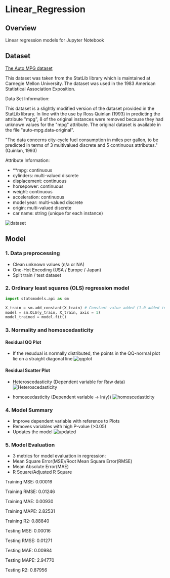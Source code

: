 # Linear_Regression



## Overview

Linear regression models for Jupyter Notebook

## Dataset 

[The Auto MPG dataset](http://archive.ics.uci.edu/ml/machine-learning-databases/auto-mpg/)

This dataset was taken from the StatLib library which is maintained at Carnegie Mellon University. The dataset was used in the 1983 American Statistical Association Exposition.

Data Set Information:

This dataset is a slightly modified version of the dataset provided in the StatLib library. In line with the use by Ross Quinlan (1993) in predicting the attribute "mpg", 8 of the original instances were removed because they had unknown values for the "mpg" attribute. The original dataset is available in the file "auto-mpg.data-original".

"The data concerns city-cycle fuel consumption in miles per gallon, to be predicted in terms of 3 multivalued discrete and 5 continuous attributes." (Quinlan, 1993)

Attribute Information:

- **mpg: continuous
- cylinders: multi-valued discrete
- displacement: continuous
- horsepower: continuous
- weight: continuous
- acceleration: continuous
- model year: multi-valued discrete
- origin: multi-valued discrete
- car name: string (unique for each instance)

![dataset](https://user-images.githubusercontent.com/57882064/124872325-bcbe4880-df8a-11eb-8480-250f5ef7534e.png)


## Model

### 1. Data preprocessing

- Clean unknown values (n/a or NA)
- One-Hot Encoding (USA / Europe / Japan)
- Split train / test dataset

### 2. Ordinary least squares (OLS) regression model

```python
import statsmodels.api as sm

X_train = sm.add_constant(X_train) # Constant value added (1.0 added into dataset)
model = sm.OLS(y_train, X_train, axis = 1)
model_trained = model.fit()

```

### 3. Normality and homoscedasticity

#### Residual QQ Plot

- If the resudual is normally distributed, the points in the QQ-normal plot lie on a straight diagonal line
![qqplot](https://user-images.githubusercontent.com/57882064/124878410-b1bae680-df91-11eb-9242-118b3a5425d5.png)

#### Residual Scatter Plot

- Heteroscedasticity (Dependent variable for Raw data)
![Heteroscedasticity](https://user-images.githubusercontent.com/57882064/124874825-ceedb600-df8d-11eb-8e78-a2859b4960a8.png)

- homoscedasticity (Dependent variable -> ln(y))
![homoscedasticity](https://user-images.githubusercontent.com/57882064/124878189-71f3ff00-df91-11eb-968f-47169c2e2741.png)

### 4. Model Summary

- Improve dependent variable with reference to Plots
- Removes variables with high P-value (>0.05)
- Updates the model
![updated](https://user-images.githubusercontent.com/57882064/124880250-b385a980-df93-11eb-8d76-7f434ed955cd.png)

### 5. Model Evaluation

- 3 metrics for model evaluation in regression:
- Mean Square Error(MSE)/Root Mean Square Error(RMSE)
- Mean Absolute Error(MAE)
- R Square/Adjusted R Square

Training MSE: 0.00016

Training RMSE: 0.01246

Training MAE: 0.00930

Training MAPE: 2.82531

Training R2: 0.88840


Testing MSE: 0.00016

Testing RMSE: 0.01271

Testing MAE: 0.00984

Testing MAPE: 2.94770

Testing R2: 0.87956
